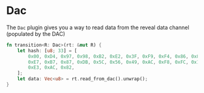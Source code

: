 # Dac

The `Dac` plugin gives you a way to read data from the reveal data channel (populated by the DAC)

```rust
fn transition<R: Dac>(rt: &mut R) {
    let hash: [u8; 33] = [
        0x00, 0xD4, 0x97, 0x98, 0xB2, 0xE2, 0x3F, 0xF9, 0xF4, 0x86, 0x80, 0x79, 0x3A, 0x64, 0x9F,
        0xE7, 0xB7, 0x87, 0xDB, 0x5C, 0x56, 0x49, 0xAC, 0xF8, 0xFC, 0x1C, 0x95, 0x0C, 0xDA, 0x12,
        0xE3, 0xAC, 0x82,
    ];
    let data: Vec<u8> = rt.read_from_dac().unwrap();
}
```
